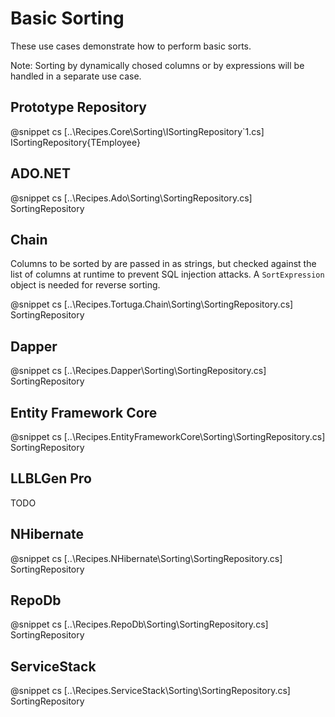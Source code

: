 ﻿# Basic Sorting

These use cases demonstrate how to perform basic sorts. 

Note: Sorting by dynamically chosed columns or by expressions will be handled in a separate use case.

## Prototype Repository

@snippet cs [..\Recipes.Core\Sorting\ISortingRepository`1.cs] ISortingRepository{TEmployee}

## ADO.NET

@snippet cs [..\Recipes.Ado\Sorting\SortingRepository.cs] SortingRepository

## Chain

Columns to be sorted by are passed in as strings, but checked against the list of columns at runtime to prevent SQL injection attacks. A `SortExpression` object is needed for reverse sorting.

@snippet cs [..\Recipes.Tortuga.Chain\Sorting\SortingRepository.cs] SortingRepository

## Dapper

@snippet cs [..\Recipes.Dapper\Sorting\SortingRepository.cs] SortingRepository

## Entity Framework Core

@snippet cs [..\Recipes.EntityFrameworkCore\Sorting\SortingRepository.cs] SortingRepository

## LLBLGen Pro 

TODO

## NHibernate

@snippet cs [..\Recipes.NHibernate\Sorting\SortingRepository.cs] SortingRepository

## RepoDb

@snippet cs [..\Recipes.RepoDb\Sorting\SortingRepository.cs] SortingRepository

## ServiceStack

@snippet cs [..\Recipes.ServiceStack\Sorting\SortingRepository.cs] SortingRepository

